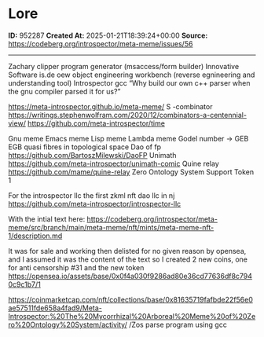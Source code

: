# Lore

**ID:** 952287
**Created At:** 2025-01-21T18:39:24+00:00
**Source:** https://codeberg.org/introspector/meta-meme/issues/56

---

Zachary clipper program generator (msaccess/form builder)
Innovative Software is.de oew object engineering workbench (reverse egnineering and understanding tool)
Introspector gcc
“Why build our own c++ parser when the gnu compiler parsed it for us?”

https://meta-introspector.github.io/meta-meme/
S -combinator https://writings.stephenwolfram.com/2020/12/combinators-a-centennial-view/
https://github.com/meta-introspector/time

Gnu meme
Emacs meme
Lisp meme
Lambda meme
Godel number -> GEB EGB quasi fibres in topological space
Dao of fp https://github.com/BartoszMilewski/DaoFP
Unimath https://github.com/meta-introspector/unimath-comic
Quine relay https://github.com/mame/quine-relay
Zero Ontology System Support Token 1

For the introspector llc the first zkml nft dao llc in nj
https://github.com/meta-introspector/introspector-llc

With the intial text here:
https://codeberg.org/introspector/meta-meme/src/branch/main/meta-meme/nft/mints/meta-meme-nft-1/description.md

It was for sale and working then delisted for no given reason by opensea, and I assumed it was the content of the text so I created 2 new coins,
one for anti censorship #31 and the new token
https://opensea.io/assets/base/0x0f4a030f9286ad80e36cd77636df8c7940c9c1b7/1

https://coinmarketcap.com/nft/collections/base/0x81635719fafbde22f56e0ae57511fde658a4fad9/Meta-Introspector:%20The%20Mycorrhizal%20Arboreal%20Meme%20of%20Zero%20Ontology%20System/activity/
/Zos parse program using gcc 

